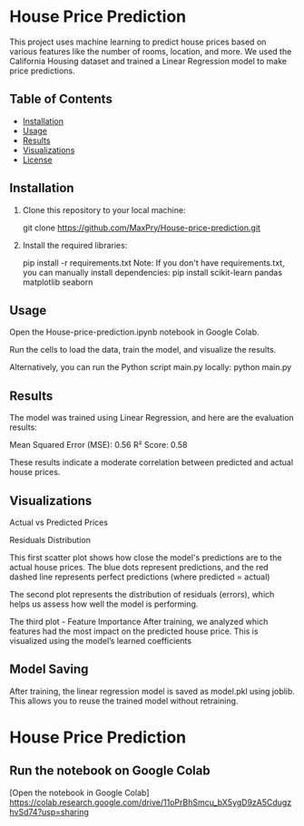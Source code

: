# House Price Prediction

This project uses machine learning to predict house prices based on various features like the number of rooms, location, and more. We used the California Housing dataset and trained a Linear Regression model to make price predictions.

## Table of Contents
- [Installation](#installation)
- [Usage](#usage)
- [Results](#results)
- [Visualizations](#visualizations)
- [License](#license)

## Installation

1. Clone this repository to your local machine:
   
   git clone https://github.com/MaxPry/House-price-prediction.git
   
2. Install the required libraries:

   pip install -r requirements.txt
   Note: If you don't have requirements.txt, you can manually install dependencies:
   pip install scikit-learn pandas matplotlib seaborn

## Usage
Open the House-price-prediction.ipynb notebook in Google Colab.

Run the cells to load the data, train the model, and visualize the results.

Alternatively, you can run the Python script main.py locally: python main.py

## Results
The model was trained using Linear Regression, and here are the evaluation results:

Mean Squared Error (MSE): 0.56
R² Score: 0.58

These results indicate a moderate correlation between predicted and actual house prices.

## Visualizations
Actual vs Predicted Prices

Residuals Distribution

This first scatter plot shows how close the model's predictions are to the actual house prices.
The blue dots represent predictions, and the red dashed line represents perfect predictions (where predicted = actual)

The second plot represents the distribution of residuals (errors), which helps us assess how well the model is performing.

The  third plot - Feature Importance
After training, we analyzed which features had the most impact on the predicted house price. This is visualized using the model’s learned coefficients

## Model Saving
After training, the linear regression model is saved as model.pkl using joblib. This allows you to reuse the trained model without retraining.

# House Price Prediction

## Run the notebook on Google Colab

[Open the notebook in Google Colab] https://colab.research.google.com/drive/11oPrBhSmcu_bX5ygD9zA5CdugzhvSd74?usp=sharing



   
